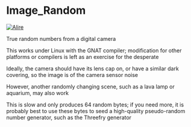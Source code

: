 # Image_Random
[![Alire](https://img.shields.io/endpoint?url=https://alire.ada.dev/badges/image_random.json)](https://alire.ada.dev/crates/image_random.html)

True random numbers from a digital camera

This works under Linux with the GNAT compiler; modification for other platforms or compilers is left as an exercise for the desperate

Ideally, the camera should have its lens cap on, or have a similar dark covering, so the image is of the camera sensor noise

However, another randomly changing scene, such as a lava lamp or aquarium, may also work

This is slow and only produces 64 random bytes; if you need more, it is probably best to use these bytes to seed a high-quality
pseudo-random number generator, such as the Threefry generator

